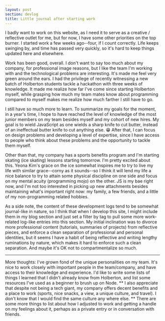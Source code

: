 ```yaml
---
layout: post
section: devlog
title: Little journal after starting work
---
```


I badly want to work on this website, as I need it to serve as a creative / reflective outlet for me, but for now, I have some other priorities on the top burner. I started work a few weeks ago--four, if I count correctly. Life keeps swinging by, and time has passed very quickly, so it's hard to keep things updated here and elsewhere.

Work has been good, overall. I don't want to say too much about my company, for professional image reasons, but I like the team I'm working with and the technological problems are interesting. It's made me feel very green around the ears. I had the privilege of recently witnessing a new batch of Holberton students tackle a hackathon with three weeks of knowledge. It made me realize how far I've come since starting Holberton myself, while grasping how much my team mates know about programming compared to myself makes me realize how much farther I still have to go.

I still have so much more to learn. To summarize my goals for the moment, in a year's time, I hope to have reached the level of knowledge of the most junior members on my team besides myself and my cohort of new hires. My goal is to wield JavaScript as one wields a sharp knife to cut butter, instead of an ineffectual butter knife to cut anything else. 😁 After that, I can focus on design problems and developing a level of expertise, since I have access to people who think about these problems and the opportunity to tackle them myself.

Other than that, my company has a sports benefits program and I'm starting skating (ice skating) lessons starting tomorrow. I'm pretty excited about this. Yeona Kim's grace on the ice somewhat inspires me to try to live my life with similar grace--corny as it sounds--so I think it will lend my life a nice balance to try to attain some physical discipline on one side and focus on my mental acuity (programming mojo) on the other. JS is my bae right now, and I'm not too interested in picking up new attachments besides maintaining what's important right now: my family, a few friends, and a little of my non-programming related hobbies.

As a side note, the content of these development logs tend to be somewhat journal-like in nature, so I think that when I develop this site, I might include them in my blog section and just set a filter by tag to pull some more work-related log-like entries into this section. My initial inclination was to divorce more professional content (tutorials, summaries of projects) from reflective pieces, and enforce a clean separation of professional and personal identities, but it seems I have a habit of being reflective and writing lengthy ruminations by nature, which makes it hard to enforce such a clean separation. And maybe it's OK not to compartmentalize so much.

----------
More thoughts: I've grown fond of the unique personalities on my team.
It's nice to work closely with important people in the team/company, and have access to their knowledge and experience.
I'd like to write some lists of things I learned that I didn't already know from Holberton, and list some resources I've used as a beginner to brush up on Node.
** I also appreciate that despite not being a tech giant, my company offers decent benefits and a place to work (sports, nice snacks, a view, a unique culture, and travel). I don't know that I would find the same culture any where else.
** There are some more things to list about how I adjusted to work and getting a handle on my feelings about it, perhaps as a private entry or in conversation with friends.
